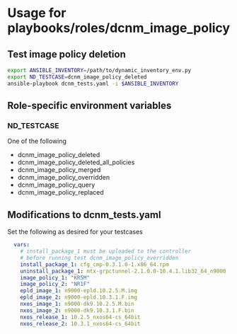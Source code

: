 # Usage for playbooks/roles/dcnm_image_policy

## Test image policy deletion

```bash
export ANSIBLE_INVENTORY=/path/to/dynamic_inventory_env.py
export ND_TESTCASE=dcnm_image_policy_deleted
ansible-playbook dcnm_tests.yaml -i $ANSIBLE_INVENTORY
```

## Role-specific environment variables

### ND_TESTCASE

One of the following

- dcnm_image_policy_deleted
- dcnm_image_policy_deleted_all_policies
- dcnm_image_policy_merged
- dcnm_image_policy_overridden
- dcnm_image_policy_query
- dcnm_image_policy_replaced

## Modifications to dcnm_tests.yaml

Set the following as desired for your testcases

```yaml
  vars:
    # install_package_1 must be uploaded to the controller
    # before running test dcnm_image_policy_overridden
    install_package_1: cfg_cmp-0.3.1.0-1.x86_64.rpm
    uninstall_package_1: mtx-grpctunnel-2.1.0.0-10.4.1.lib32_64_n9000
    image_policy_1: "KR5M"
    image_policy_2: "NR1F"
    epld_image_1: n9000-epld.10.2.5.M.img
    epld_image_2: n9000-epld.10.3.1.F.img
    nxos_image_1: n9000-dk9.10.2.5.M.bin
    nxos_image_2: n9000-dk9.10.3.1.F.bin
    nxos_release_1: 10.2.5_nxos64-cs_64bit
    nxos_release_2: 10.3.1_nxos64-cs_64bit
```
